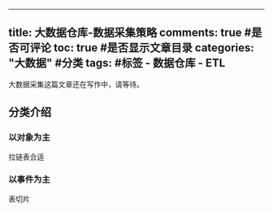 
---
title: 大数据仓库-数据采集策略
comments: true #是否可评论
toc: true #是否显示文章目录
categories: "大数据" #分类
tags:   #标签
	- 数据仓库
	- ETL
---
大数据采集这篇文章还在写作中，请等待。

## 分类介绍

### 以对象为主

拉链表合适

### 以事件为主

表切片



